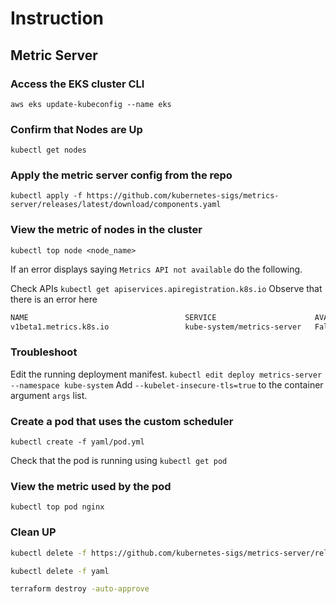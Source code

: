 # Instruction

## Metric Server

### Access the EKS cluster CLI

`aws eks update-kubeconfig --name eks`

### Confirm that Nodes are Up

`kubectl get nodes`

### Apply the metric server config from the repo

`kubectl apply -f https://github.com/kubernetes-sigs/metrics-server/releases/latest/download/components.yaml`

### View the metric of nodes in the cluster

`kubectl top node <node_name>`

If an error displays saying `Metrics API not available` do the following.

Check APIs
`kubectl get apiservices.apiregistration.k8s.io`
Observe that there is an error here

```bash
NAME                                   SERVICE                      AVAILABLE                  AGE
v1beta1.metrics.k8s.io                 kube-system/metrics-server   False (MissingEndpoints)   2s
```

### Troubleshoot

Edit the running deployment manifest.
`kubectl edit deploy metrics-server --namespace kube-system`
Add `--kubelet-insecure-tls=true` to the container argument `args` list.

### Create a pod that uses the custom scheduler

`kubectl create -f yaml/pod.yml`

Check that the pod is running using `kubectl get pod`

### View the metric used by the pod

`kubectl top pod nginx`

### Clean UP

```bash
kubectl delete -f https://github.com/kubernetes-sigs/metrics-server/releases/latest/download/components.yaml

kubectl delete -f yaml

terraform destroy -auto-approve
```
